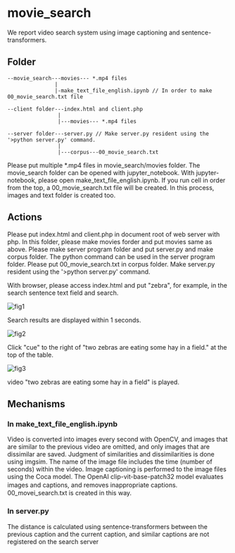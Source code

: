 # movie_search

We report video search system using image captioning and sentence-transformers. 

## Folder

```
--movie_search---movies--- *.mp4 files
               |
               |-make_text_file_english.ipynb // In order to make 00_movie_search.txt file

--client folder---index.html and client.php
                |
                |---movies--- *.mp4 files

--server folder---server.py // Make server.py resident using the '>python server.py' command.
                |
                |---corpus---00_movie_search.txt
```
               
Please put multiple *.mp4 files in movie_search/movies folder. The movie_search folder can be opened with jupyter_notebook.  With jupyter-notebook, please open make_text_file_english.ipynb. If you run cell in order from the top, a 00_movie_search.txt file will be created. In this process, images and text folder is created too.

## Actions

Please put index.html and client.php in document root of web server with php. In this folder, please make movies forder and put movies same as above. Please make server program folder and put server.py and make corpus folder. The python command can be used in the server program folder. Please put 00_movie_search.txt in corpus folder. Make server.py resident using the '>python server.py' command.

With browser, please access index.html and put "zebra", for example, in the search sentence text field and search.

![fig1](https://github.com/toshiouchi/movie_search/assets/121741811/5ad46ea8-04fc-40b4-91eb-0db883886ed1)

 
Search results are displayed within 1 seconds.

![fig2](https://github.com/toshiouchi/movie_search/assets/121741811/72a620cd-78e0-4b6d-a7dd-7e0d155c57e2)


Click "cue" to the right of "two zebras are eating some hay in a field." at the top of the table.

![fig3](https://github.com/toshiouchi/movie_search/assets/121741811/d7d52d6c-2bf7-45d9-a0b0-b05e4e09f77a)

video "two zebras are eating some hay in a field" is played.

## Mechanisms

### In make_text_file_english.ipynb

Video is converted into images every second with OpenCV, and images that are similar to the previous video are omitted, and only images that are dissimilar are saved. Judgment of similarities and dissimilarities is done using imgsim. The name of the image file includes the time (number of seconds) within the video.  Image captioning is performed to the image files using the Coca model. The OpenAI clip-vit-base-patch32 model evaluates images and captions, and removes inappropriate captions.　00_movei_search.txt is created in this way.

### In server.py

The distance is calculated using sentence-transformers between the previous caption and the current caption, and similar captions are not registered on the search server
